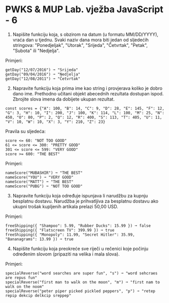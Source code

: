 
# PWKS & MUP Lab. vježba JavaScript - 6

1. Napišite funkciju koja, s obzirom na datum (u formatu MM/DD/YYYY), vraća dan u tjednu. Svaki naziv dana mora biti jedan od sljedećih stringova: "Ponedjeljak", "Utorak", "Srijeda", "Četvrtak", "Petak", "Subota" ili "Nedjelja". 

Primjeri:
```
getDay("12/07/2016") ➞ "Srijeda"
getDay("09/04/2016") ➞ "Nedjelja"
getDay("12/08/2011") ➞ "Četvrtak"
```

2. Napravite funkciju koja prima ime kao string i provjerava koliko je dobro dano ime. Prethodno učitani objekt abecednih rezultata dostupan ispod. Zbrojite slova imena da dobijete ukupan rezultat.

```
const scores = {"A": 100, "B": 14, "C": 9, "D": 28, "E": 145, "F": 12, "G": 3, "H": 10, "I": 200, "J": 100, "K": 114, "L": 100, "M": 25, "N": 450, "O": 80, "P": 2, "Q": 12, "R": 400, "S": 113, "T": 405, "U": 11, "V": 10, "W": 10, "X": 3, "Y": 210, "Z": 23}
```

Pravila su sljedeća:
```
score <= 60: "NOT TOO GOOD"
61 <= score <= 300: "PRETTY GOOD"
301 <= score <= 599: "VERY GOOD"
score >= 600: "THE BEST"
```

Primjeri:
```
nameScore("MUBASHIR") ➞ "THE BEST"
nameScore("YOU") ➞ "VERY GOOD"
nameScore("MATT") ➞ "THE BEST"
nameScore("PUBG") ➞ "NOT TOO GOOD"
```

3. Napravite funkciju koja određuje ispunjava li narudžbu za kupnju besplatnu dostavu. Narudžba je prihvatljiva za besplatnu dostavu ako ukupni trošak kupljenih artikala prelazi 50,00 USD. 

Primjeri:
```
freeShipping({ "Shampoo": 5.99, "Rubber Ducks": 15.99 }) ➞ false
freeShipping({ "Flatscreen TV": 399.99 }) ➞ true
freeShipping({ "Monopoly": 11.99, "Secret Hitler": 35.99, "Bananagrams": 13.99 }) ➞ true
```

4. Napišite funkciju koja preokreće sve riječi u rečenici koje počinju određenim slovom (pripaziti na velika i mala slova). 

Primjeri:
```
specialReverse("word searches are super fun", "s") ➞ "word sehcraes are repus fun"
specialReverse("first man to walk on the moon", "m") ➞ "first nam to walk on the noom"
specialReverse("peter piper picked pickled peppers", "p") ➞ "retep repip dekcip delkcip sreppep"
```